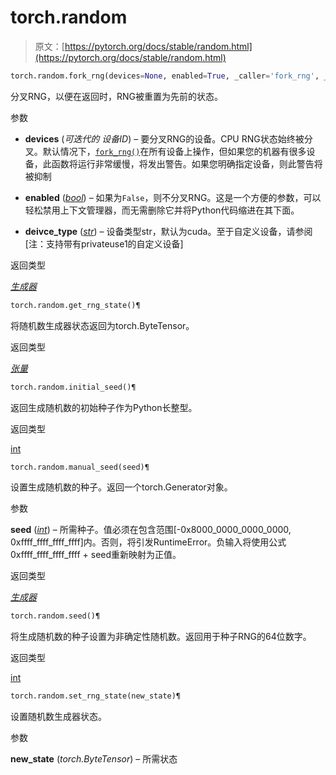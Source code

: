 # torch.random

> 原文：[https://pytorch.org/docs/stable/random.html](https://pytorch.org/docs/stable/random.html)

```py
torch.random.fork_rng(devices=None, enabled=True, _caller='fork_rng', _devices_kw='devices', device_type='cuda')¶
```

分叉RNG，以便在返回时，RNG被重置为先前的状态。

参数

+   **devices** (*可迭代的* *设备ID*) – 要分叉RNG的设备。CPU RNG状态始终被分叉。默认情况下，[`fork_rng()`](#torch.random.fork_rng "torch.random.fork_rng")在所有设备上操作，但如果您的机器有很多设备，此函数将运行非常缓慢，将发出警告。如果您明确指定设备，则此警告将被抑制

+   **enabled** ([*bool*](https://docs.python.org/3/library/functions.html#bool "(在Python v3.12中)")) – 如果为`False`，则不分叉RNG。这是一个方便的参数，可以轻松禁用上下文管理器，而无需删除它并将Python代码缩进在其下面。

+   **deivce_type** ([*str*](https://docs.python.org/3/library/stdtypes.html#str "(在Python v3.12中)")) – 设备类型str，默认为cuda。至于自定义设备，请参阅[注：支持带有privateuse1的自定义设备]

返回类型

[*生成器*](https://docs.python.org/3/library/typing.html#typing.Generator "(在Python v3.12中)")

```py
torch.random.get_rng_state()¶
```

将随机数生成器状态返回为torch.ByteTensor。

返回类型

[*张量*](tensors.html#torch.Tensor "torch.Tensor")

```py
torch.random.initial_seed()¶
```

返回生成随机数的初始种子作为Python长整型。

返回类型

[int](https://docs.python.org/3/library/functions.html#int "(在Python v3.12中)")

```py
torch.random.manual_seed(seed)¶
```

设置生成随机数的种子。返回一个torch.Generator对象。

参数

**seed** ([*int*](https://docs.python.org/3/library/functions.html#int "(在Python v3.12中)")) – 所需种子。值必须在包含范围[-0x8000_0000_0000_0000, 0xffff_ffff_ffff_ffff]内。否则，将引发RuntimeError。负输入将使用公式0xffff_ffff_ffff_ffff + seed重新映射为正值。

返回类型

[*生成器*](generated/torch.Generator.html#torch.Generator "torch._C.Generator")

```py
torch.random.seed()¶
```

将生成随机数的种子设置为非确定性随机数。返回用于种子RNG的64位数字。

返回类型

[int](https://docs.python.org/3/library/functions.html#int "(在Python v3.12中)")

```py
torch.random.set_rng_state(new_state)¶
```

设置随机数生成器状态。

参数

**new_state** (*torch.ByteTensor*) – 所需状态
